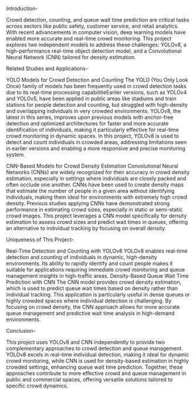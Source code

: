 Introduction-

Crowd detection, counting, and queue wait time prediction are critical tasks across sectors like public safety, customer service, and retail analytics. With recent advancements in computer vision, deep learning models have enabled more accurate and real-time crowd monitoring. This project explores two independent models to address these challenges: YOLOv8, a high-performance real-time object detection model, and a Convolutional Neural Network (CNN) tailored for density estimation.

Related Studies and Applications-

YOLO Models for Crowd Detection and Counting
The YOLO (You Only Look Once) family of models has been frequently used in crowd detection tasks due to its real-time processing capabilitieEarlier versions, such as YOLOv4 and YOLOv5, have been applied in public areas like stadiums and train stations for people detection and counting, but struggled with high-density and overlapping individuals in very crowded environments. YOLOv8, the latest in this series, improves upon previous models with anchor-free detection and optimized architectures for faster and more accurate identification of individuals, making it particularly effective for real-time crowd monitoring in dynamic spaces. 
In this project, YOLOv8 is used to detect and count individuals in crowded areas, addressing limitations seen in earlier versions and enabling a more responsive and precise monitoring system.

CNN-Based Models for Crowd Density Estimation
Convolutional Neural Networks (CNNs) are widely recognized for their accuracy in crowd density estimation, especially in settings where individuals are closely packed and often occlude one another. CNNs have been used to create density maps that estimate the number of people in a given area without identifying individuals, making them ideal for environments with extremely high crowd density. Previous studies applying CNNs have demonstrated strong performance in estimating crowd sizes, especially in static or semi-static crowd images. 
This project leverages a CNN model specifically for density estimation to assess crowd sizes and predict wait times in queues, offering an alternative to individual tracking by focusing on overall density.

Uniqueness of This Project-

Real-Time Detection and Counting with YOLOv8
YOLOv8 enables real-time detection and counting of individuals in dynamic, high-density environments. Its ability to rapidly identify and count people makes it suitable for applications requiring immediate crowd monitoring and queue management insights in high-traffic areas.
Density-Based Queue Wait Time Prediction with CNN
The CNN model provides crowd density estimation, which is used to predict queue wait times based on density rather than individual tracking. This application is particularly useful in dense queues or highly crowded spaces where individual detection is challenging. By focusing on crowd density, the CNN approach allows for more accurate queue management and predictive wait time analysis in high-demand environments.

Conclusion-

This project uses YOLOv8 and CNN independently to provide two complementary approaches to crowd detection and queue management. YOLOv8 excels in real-time individual detection, making it ideal for dynamic crowd monitoring, while CNN is used for density-based estimation in highly crowded settings, enhancing queue wait time prediction. Together, these approaches contribute to more effective crowd and queue management in public and commercial spaces, offering versatile solutions tailored to specific crowd dynamics.
